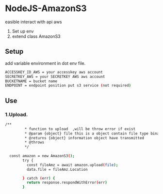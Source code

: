 # NodeJS-AmazonS3
easible interact with api aws
1. Set up env
2. extend class AmazonS3
## Setup
add variable environment in dot env file.
```bash
ACCESSKEY_ID_AWS = your accesskey aws account
SECRETKEY_AWS = your SECRETKEY AWS aws account
BUCKETNAME = bucket name
ENDPOINT = endpoint position put s3 service (not required)
```
## Use
### 1.Upload.
``` bash
/**
         * function to upload  ,will be throw error if exist
         * @param {object} file this is a object contain file type binary, buffer, path directory
         * @returns {object} information object have transmitted 
         * @throws
         */
         
  const amazon = new AmazonS3();
        try {
          const fileAmz = await amazon.upload(file);
          data.file = fileAmz.Location

        } catch (err) {
          return response.respondWithError(err)
        }
```
